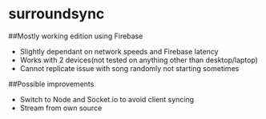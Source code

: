 surroundsync
============

##Mostly working edition using Firebase
- Slightly dependant on network speeds and Firebase latency
- Works with 2 devices(not tested on anything other than desktop/laptop)
- Cannot replicate issue with song randomly not starting sometimes

##Possible improvements
- Switch to Node and Socket.io to avoid client syncing
- Stream from own source
